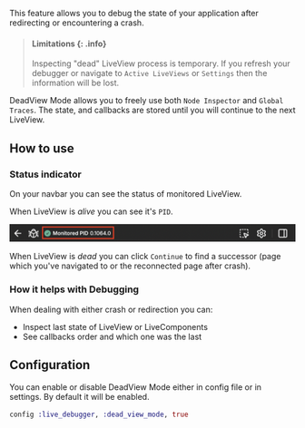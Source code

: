 This feature allows you to debug the state of your application after redirecting or encountering a crash.

> #### Limitations {: .info}
>
> Inspecting "dead" LiveView process is temporary. If you refresh your debugger or navigate to `Active LiveViews` or `Settings` then the information will be lost.

DeadView Mode allows you to freely use both `Node Inspector` and `Global Traces`. The state, and callbacks are stored until you will continue to the next LiveView.

## How to use

### Status indicator

On your navbar you can see the status of monitored LiveView.

When LiveView is _alive_ you can see it's `PID`.

![DeadView Mode navbar status: Alive](images/dead_view_status_alive.png)

When LiveView is _dead_ you can click `Continue` to find a successor (page which you've navigated to or the reconnected page after crash).

### How it helps with Debugging

When dealing with either crash or redirection you can:

- Inspect last state of LiveView or LiveComponents
- See callbacks order and which one was the last

## Configuration

You can enable or disable DeadView Mode either in config file or in settings. By default it will be enabled.

```elixir
config :live_debugger, :dead_view_mode, true
```
